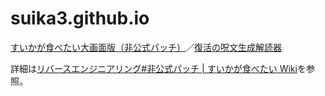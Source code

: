 # suika3.github.io
[すいかが食べたい大画面版（非公式パッチ）](https://suika3.github.io/)／[復活の呪文生成解読器](https://suika3.github.io/passgen)

詳細は[リバースエンジニアリング#非公式パッチ | すいかが食べたい Wiki](https://suika.fandom.com/ja/wiki/%E3%83%AA%E3%83%90%E3%83%BC%E3%82%B9%E3%82%A8%E3%83%B3%E3%82%B8%E3%83%8B%E3%82%A2%E3%83%AA%E3%83%B3%E3%82%B0#.E9.9D.9E.E5.85.AC.E5.BC.8F.E3.83.91.E3.83.83.E3.83.81)を参照。
